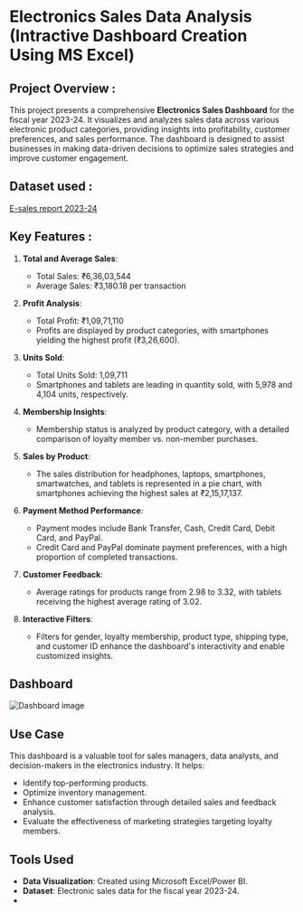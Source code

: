 # Electronics Sales Data Analysis (Intractive Dashboard Creation Using MS Excel)

## Project Overview :
This project presents a comprehensive **Electronics Sales Dashboard** for the fiscal year 2023-24. It visualizes and analyzes sales data across various electronic product categories, providing insights into profitability, customer preferences, and sales performance. The dashboard is designed to assist businesses in making data-driven decisions to optimize sales strategies and improve customer engagement.

## Dataset used : 
<a href='https://github.com/Vidhuneyy/Electronic_Sales_Data_Analysis/blob/main/Electronic_sales_Sep2023-Sep2024.csv'>E-sales report 2023-24 </a>

## Key Features :
1. **Total and Average Sales**:
   - Total Sales: ₹6,36,03,544
   - Average Sales: ₹3,180.18 per transaction

2. **Profit Analysis**:
   - Total Profit: ₹1,09,71,110
   - Profits are displayed by product categories, with smartphones yielding the highest profit (₹3,26,600).

3. **Units Sold**:
   - Total Units Sold: 1,09,711
   - Smartphones and tablets are leading in quantity sold, with 5,978 and 4,104 units, respectively.

4. **Membership Insights**:
   - Membership status is analyzed by product category, with a detailed comparison of loyalty member vs. non-member purchases.

5. **Sales by Product**:
   - The sales distribution for headphones, laptops, smartphones, smartwatches, and tablets is represented in a pie chart, with smartphones achieving the highest sales at ₹2,15,17,137.

6. **Payment Method Performance**:
   - Payment modes include Bank Transfer, Cash, Credit Card, Debit Card, and PayPal.
   - Credit Card and PayPal dominate payment preferences, with a high proportion of completed transactions.

7. **Customer Feedback**:
   - Average ratings for products range from 2.98 to 3.32, with tablets receiving the highest average rating of 3.02.

8. **Interactive Filters**:
   - Filters for gender, loyalty membership, product type, shipping type, and customer ID enhance the dashboard's interactivity and enable customized insights.

## Dashboard 
![Dashboard image](https://github.com/user-attachments/assets/35f2980d-9e70-414c-a9cb-8c61b4fe7b9d)



## Use Case
This dashboard is a valuable tool for sales managers, data analysts, and decision-makers in the electronics industry. It helps:
- Identify top-performing products.
- Optimize inventory management.
- Enhance customer satisfaction through detailed sales and feedback analysis.
- Evaluate the effectiveness of marketing strategies targeting loyalty members.

## Tools Used
- **Data Visualization**: Created using Microsoft Excel/Power BI.
- **Dataset**: Electronic sales data for the fiscal year 2023-24.
- 
